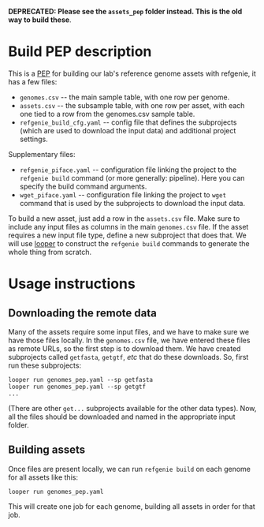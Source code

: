 **DEPRECATED: Please see the `assets_pep` folder instead. This is the old way to build these**.

# Build PEP description

This is a [PEP](https://pepkit.github.io) for building our lab's reference genome assets with refgenie, it has a few files:

- `genomes.csv` -- the main sample table, with one row per genome.
- `assets.csv` -- the subsample table, with one row per asset, with each one tied to a row from the genomes.csv sample table.
- `refgenie_build_cfg.yaml` -- config file that defines the subprojects (which are used to download the input data) and additional project settings.

Supplementary files:

- `refgenie_piface.yaml` -- configuration file linking the project to the `refgenie build` command (or more generally: pipeline). Here you can specify the build command arguments.
- `wget_piface.yaml` -- configuration file linking the project to `wget` command that is used by the subprojects to download the input data.

To build a new asset, just add a row in the `assets.csv` file. Make sure to include any input files as columns in the main `genomes.csv` file. If the asset requires a new input file type, define a new subproject that does that. We will use [looper](http://looper.databio.org) to construct the `refgenie build` commands to generate the whole thing from scratch.

# Usage instructions
## Downloading the remote data

Many of the assets require some input files, and we have to make sure we have those files locally. In the `genomes.csv` file, we have entered these files as remote URLs, so the first step is to download them. We have created subprojects called `getfasta`, `getgtf`, *etc* that do these downloads. So, first run these subprojects:

```
looper run genomes_pep.yaml --sp getfasta
looper run genomes_pep.yaml --sp getgtf
...
```

(There are other `get...` subprojects available for the other data types). Now, all the files should be downloaded and named in the appropriate input folder. 

## Building assets

Once files are present locally, we can run `refgenie build` on each genome for all assets like this:

```
looper run genomes_pep.yaml
```

This will create one job for each genome, building all assets in order for that job.
